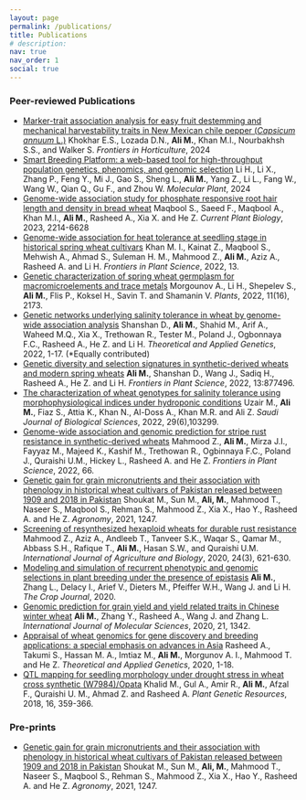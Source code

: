 ```yaml
---
layout: page
permalink: /publications/
title: Publications
# description:
nav: true
nav_order: 1
social: true
---
```


### **Peer-reviewed Publications**

- [Marker-trait association analysis for easy fruit destemming and mechanical harvestability traits in New Mexican chile pepper (*Capsicum annuum* L.)](https://doi.org/10.3389/fhort.2024.1448159) Khokhar E.S., Lozada D.N., **Ali M.**, Khan M.I., Nourbakhsh S.S., and Walker S.  *Frontiers in Horticulture*, 2024
- [Smart Breeding Platform: a web-based tool for high-throughput population genetics, phenomics, and genomic selection](https://doi.org/10.1016/j.molp.2024.03.002) Li H., Li X., Zhang P., Feng Y., Mi J., Gao S., Sheng L., **Ali M.**, Yang Z., Li L., Fang W., Wang W., Qian Q., Gu F., and Zhou W. *Molecular Plant*, 2024
- [Genome-wide association study for phosphate responsive root hair length and density in bread wheat](https://doi.org/10.1016/j.cpb.2023.100290) Maqbool S., Saeed F., Maqbool A., Khan M.I., **Ali M.**, Rasheed A., Xia X. and He Z. *Current Plant Biology*, 2023, 2214-6628
- [Genome-wide association for heat tolerance at seedling stage in historical spring wheat cultivars](https://www.frontiersin.org/articles/10.3389/fpls.2022.972481/full) Khan M. I., Kainat Z., Maqbool S., Mehwish A., Ahmad S., Suleman H. M., Mahmood Z., **Ali M.**, Aziz A., Rasheed A. and Li H. *Frontiers in
Plant Science*, 2022, 13.
- [Genetic characterization of spring wheat germplasm for macromicroelements and trace metals](https://www.mdpi.com/2223-7747/11/16/2173) Morgounov A., Li H., Shepelev S., **Ali M.**, Flis P., Koksel H., Savin T. and Shamanin V. *Plants*, 2022, 11(16), 2173.
- [Genetic networks underlying salinity tolerance in wheat by genome-wide association analysis](https://link.springer.com/article/10.1007/s00122-022-04153-5) Shanshan D., **Ali M.**, Shahid M., Arif A., Waheed M.Q., Xia X., Trethowan R., Tester M., Poland J., Ogbonnaya F.C., Rasheed A., He Z. and Li H. *Theoretical and Applied Genetics*, 2022, 1-17. (*Equally contributed)
- [Genetic diversity and selection signatures in synthetic-derived wheats and modern spring wheats](https://www.frontiersin.org/articles/10.3389/fpls.2022.877496/full) **Ali M.**, Shanshan D., Wang J., Sadiq H., Rasheed A., He Z. and Li H.  *Frontiers in Plant Science*, 2022, 13:877496.
- [The characterization of wheat genotypes for salinity tolerance using morphophysiological indices under hydroponic conditions](https://www.sciencedirect.com/science/article/pii/S1319562X22002157) Uzair M., **Ali M.**, Fiaz S., Attia K., Khan N., Al-Doss A., Khan M.R. and Ali Z. *Saudi Journal of Biological Sciences*, 2022, 29(6),103299.
- [Genome-wide association and genomic prediction for stripe rust resistance in synthetic-derived wheats](https://www.frontiersin.org/articles/10.3389/fpls.2022.788593/full) Mahmood Z., **Ali M.**, Mirza J.I., Fayyaz M., Majeed K., Kashif M., Trethowan R., Ogbinnaya F.C., Poland J., Quraishi U.M., Hickey L., Rasheed A. and He Z. *Frontiers in Plant Science*, 2022, 66.
- [Genetic gain for grain micronutrients and their association with phenology in historical wheat cultivars of Pakistan released between 1909 and 2018 in Pakistan](https://www.mdpi.com/2073-4395/11/6/1247) Shoukat M., Sun M., **Ali, M.**, Mahmood T., Naseer S., Maqbool S., Rehman S., Mahmood Z., Xia X., Hao Y., Rasheed A. and He Z. *Agronomy*, 2021, 1247.
- [Screening of resynthesized hexaploid wheats for durable rust resistance](https://www.cabdirect.org/cabdirect/abstract/20203355477) Mahmood Z., Aziz A., Andleeb T., Tanveer S.K., Waqar S., Qamar M., Abbass S.H., Rafique T., **Ali M.**, Hasan S.W., and Quraishi U.M. *International Journal of Agriculture and Biology*, 2020, 24(3), 621-630.
- [Modeling and simulation of recurrent phenotypic and genomic selections in plant breeding under the presence of epistasis](https://www.sciencedirect.com/science/article/pii/S2214514120300544) **Ali M.**, Zhang L., Delacy I., Arief V., Dieters M., Pfeiffer W.H., Wang J. and Li H. *The Crop Journal*, 2020.
- [Genomic prediction for grain yield and yield related traits in Chinese winter wheat](https://www.mdpi.com/1422-0067/21/4/1342) **Ali M.**, Zhang Y., Rasheed A., Wang J. and Zhang L. *International Journal of Molecular Sciences*, 2020, 21, 1342.
- [Appraisal of wheat genomics for gene discovery and breeding applications: a special emphasis on advances in Asia](https://link.springer.com/article/10.1007/s00122-019-03523-w) Rasheed A., Takumi S., Hassan M. A., Imtiaz M., **Ali M.**, Morgunov A. I., Mahmood T. and He Z. *Theoretical and Applied
Genetics*, 2020, 1-18.
- [QTL mapping for seedling morphology under drought stress in wheat cross synthetic (W7984)/Opata](https://doi.org/10.1017/S1479262118000023) Khalid M., Gul A., Amir R., **Ali M.**, Afzal F., Quraishi U. M., Ahmad Z. and Rasheed A. *Plant Genetic Resources*, 2018, 16, 359-366.

### **Pre-prints**

- [Genetic gain for grain micronutrients and their association with phenology in historical wheat cultivars of Pakistan released between 1909 and 2018 in Pakistan](https://www.preprints.org/manuscript/202105.0283/v1) Shoukat M., Sun M., **Ali, M.**, Mahmood T., Naseer S., Maqbool S., Rehman S., Mahmood Z., Xia X., Hao Y., Rasheed A. and He Z. *Agronomy*, 2021, 1247.

